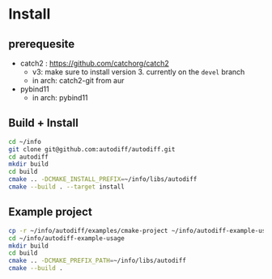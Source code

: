 # Install
## prerequesite
* catch2 : https://github.com/catchorg/catch2
  * v3: make sure to install version 3. currently on the `devel` branch
  * in arch: catch2-git from aur
* pybind11
  * in arch: pybind11

## Build + Install
```bash
cd ~/info
git clone git@github.com:autodiff/autodiff.git
cd autodiff
mkdir build
cd build
cmake .. -DCMAKE_INSTALL_PREFIX=~/info/libs/autodiff
cmake --build . --target install
```

## Example project

```bash
cp -r ~/info/autodiff/examples/cmake-project ~/info/autodiff-example-usage
cd ~/info/autodiff-example-usage
mkdir build
cd build
cmake .. -DCMAKE_PREFIX_PATH=~/info/libs/autodiff
cmake --build .
```
